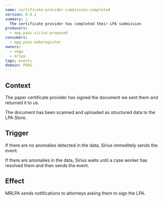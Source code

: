 ```yaml
---
name: certificate-provider-submission-completed
version: 0.0.1
summary: |
  The certificate provider has completed their LPA submission
producers:
  - opg.poas.sirius-proposed
consumers:
  - opg.poas.makeregister
owners:
  - vega
  - mrlpa
tags: events
domain: POAS
---
```


## Context

The paper certificate provider has signed the document we sent them and returned it to us.

The document has been scanned and uploaded as structured data to the LPA Store.

## Trigger

If there are no anomalies detected in the data, Sirius immeditely sends the event.

If there are anomalies in the data, Sirius waits until a case worker has resolved them and then sends the event.

## Effect

MRLPA sends notifications to attorneys asking them to sign the LPA.






